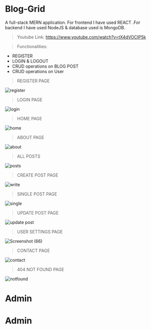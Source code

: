 # Blog-Grid
A full-stack MERN application. For frontend I have used REACT .For backend I have used NodeJS & database used is MongoDB.
>Youtube Link: https://www.youtube.com/watch?v=tX4dVOCIP5k

>Functionalities:
* REGISTER
* LOGIN & LOGOUT
* CRUD operations on BLOG POST
* CRUD operations on User

>REGISTER PAGE

![register](https://user-images.githubusercontent.com/88293497/152608958-281ee254-0a9e-4233-84dc-ee58fd866a89.jpg)
 
>LOGIN PAGE

![login](https://user-images.githubusercontent.com/88293497/152609034-8f427ed1-aaa9-4400-adad-c91e56f5fdf0.jpg)

>HOME PAGE

![home](https://user-images.githubusercontent.com/88293497/152609104-66587ec1-8db1-42cd-9200-e8859f653c2f.jpg)

>ABOUT PAGE

![about](https://user-images.githubusercontent.com/88293497/152609297-82ff6677-3513-4f53-ac09-7a098b72a08e.jpg)

>ALL POSTS

![posts](https://user-images.githubusercontent.com/88293497/152609131-d880ce06-1111-409c-a5e7-9e92742ddf74.jpg)

>CREATE POST PAGE

![write](https://user-images.githubusercontent.com/88293497/152609674-56918ba8-8edd-46f0-aa4a-abd3d17d3112.jpg)

>SINGLE POST PAGE

![single](https://user-images.githubusercontent.com/88293497/152609165-2c3460fb-4915-4f33-8704-5da27805d3ee.jpg)

>UPDATE POST PAGE

![update post](https://user-images.githubusercontent.com/88293497/152609638-43040edd-68ca-4a2d-ae09-02a1158a7b5d.jpg)

>USER SETTINGS PAGE

![Screenshot (66)](https://user-images.githubusercontent.com/88293497/152609225-85981967-1fd8-4489-9691-bf98bb5168ea.jpg)

>CONTACT PAGE

![contact](https://user-images.githubusercontent.com/88293497/152609336-02c846fe-8c83-48e4-804b-b224041143c8.jpg)

>404 NOT FOUND PAGE

![notfound](https://user-images.githubusercontent.com/88293497/152609358-23f829ac-7e2c-4f3d-b555-8a5ae6942cc8.jpg)



# Admin
# Admin
